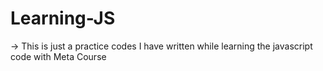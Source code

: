 # Learning-JS
-> This is just a practice codes I have written while learning the javascript code with Meta Course
